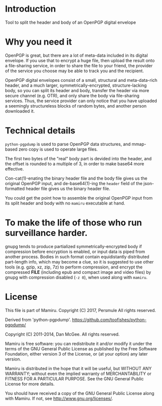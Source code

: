 # Introduction
Tool to split the header and body of an OpenPGP digital envelope

# Why you need it
OpenPGP is great, but there are a lot of meta-data included in its digital envelope. If you use that to encrypt a huge file, then upload the result onto a file-sharing service, in order to share the file to your friend, the provider of the service you choose may be able to track you and the recipient.

OpenPGP digital envelopes consist of a small, structural and meta-data-rich header, and a much larger, symmetrically-encrypted, structure-lacking body, so you can split its header and body, transfer the header via more secure channel (e.g. OTR), and only share the body via file-sharing services. Thus, the service provider can only notice that you have uploaded a seemingly structureless blocks of random bytes, and another person downloaded it.

# Technical details
`python-pgpdump` is used to parse OpenPGP data structures, and mmap-based zero copy is used to operate large files.

The first two bytes of the "real" body part is devided into the header, and the offset is rounded to a multiple of 3, in order to make base64 more effective.

Con-cat(1)-enating the binary header file and the body file gives us the original OpenPGP input, and de-base64(1)-ing the `header` field of the json-formatted header file gives us the binary header file.

You could get the point how to assemble the original OpenPGP input from its split header and body with no `mamiru` executable at hand.

# To make the life of those who run surveillance harder.
gnupg tends to produce partialized symmetrically-encrypted body if compression before encryption is enabled, or input data is piped from another process. Bodies in such format contain equidistantly distributed part-length info, which may become a clue, so it is suggested to use other tools (e.g. gzip, xz, zip, 7z) to perform compression, and encrypt the compressed **FILE** (including epub and compact image and video files) by gnupg with compression disabled (`-z 0`), when used along with `mamiru`.

# License
This file is part of Mamiru.
Copyright (C) 2017, Persmule
All rights reserved.

Derived from 'python-pgpdump'.
https://github.com/toofishes/python-pgpdump/

Copyright (C) 2011-2014, Dan McGee.
All rights reserved.

Mamiru is free software: you can redistribute it and/or modify
it under the terms of the GNU General Public License as published by
the Free Software Foundation, either version 3 of the License, or
(at your option) any later version.

Mamiru is distributed in the hope that it will be useful,
but WITHOUT ANY WARRANTY; without even the implied warranty of
MERCHANTABILITY or FITNESS FOR A PARTICULAR PURPOSE.  See the
GNU General Public License for more details.

You should have received a copy of the GNU General Public License
along with Mamiru.  If not, see <http://www.gnu.org/licenses/>.
